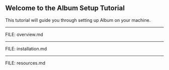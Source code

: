 ## Welcome to the Album Setup Tutorial

This tutorial will guide you through setting up Album on your machine.

---

FILE: overview.md

---

FILE: installation.md

---

FILE: resources.md
